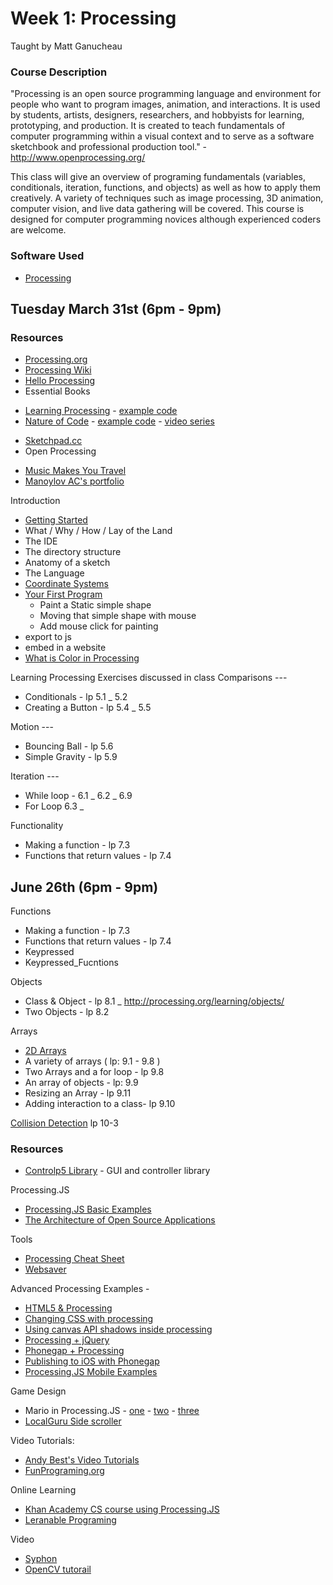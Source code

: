 # Week 1: Processing
Taught by Matt Ganucheau

### Course Description
"Processing is an open source programming language and environment for people who want to program images, animation, and interactions. It is used by students, artists, designers, researchers, and hobbyists for learning, prototyping, and production. It is created to teach fundamentals of computer programming within a visual context and to serve as a software sketchbook and professional production tool." - http://www.openprocessing.org/

This class will give an overview of programing fundamentals (variables, conditionals, iteration, functions, and objects) as well as how to apply them creatively. A variety of techniques such as image processing, 3D animation, computer vision, and live data gathering will be covered. This course is designed for computer programming novices although experienced coders are welcome.

### Software Used
* [Processing](http://processing.org)


## Tuesday March 31st (6pm - 9pm)

### Resources
* [Processing.org](http://processing.org)
* [Processing Wiki](http://wiki.processing.org/w/Main_Page)
* [Hello Processing](http://hello.processing.org/)
* Essential Books
 - [Learning Processing](http://www.learningprocessing.com/) - [example code](http://www.learningprocessing.com/files/learningprocessing_examples.zip)
 - [Nature of Code](http://natureofcode.com/) - [example code](https://github.com/shiffman/The-Nature-of-Code) - [video series](http://video.natureofcode.com/)
* [Sketchpad.cc](http://Sketchpad.cc)
* Open Processing
 - [Music Makes You Travel](http://www.openprocessing.org/sketch/138877)
 - [Manoylov AC's portfolio](http://www.openprocessing.org/user/23616)

Introduction
* [Getting Started](http://processing.org/learning/gettingstarted/)
* What / Why / How / Lay of the Land
* The IDE
* The directory structure
* Anatomy of a sketch
* The Language
* [Coordinate Systems](http://processing.org/learning/drawing/)
* [Your First Program](https://www.processing.org/tutorials/gettingstarted/)
  - Paint a Static simple shape
  - Moving that simple shape with mouse
  - Add mouse click for painting
* export to js
* embed in a website
* [What is Color in Processing](http://www.processing.org/tutorials/color/)

Learning Processing Exercises discussed in class
Comparisons ---
* Conditionals - lp 5.1 _ 5.2
* Creating a Button - lp 5.4 _ 5.5

Motion ---
* Bouncing Ball - lp 5.6
* Simple Gravity - lp 5.9

Iteration ---
* While loop - 6.1 _ 6.2 _ 6.9
* For Loop 6.3 _  

Functionality
* Making a function - lp 7.3
* Functions that return values - lp 7.4

## June 26th (6pm - 9pm)

Functions
* Making a function - lp 7.3
* Functions that return values - lp 7.4
* Keypressed
* Keypressed_Fucntions

Objects
* Class & Object - lp 8.1 _ http://processing.org/learning/objects/
* Two Objects - lp 8.2

Arrays
* [2D Arrays](http://processing.org/learning/2darray/)
* A variety of arrays ( lp: 9.1 - 9.8 )
* Two Arrays and a for loop - lp 9.8
* An array of objects - lp: 9.9
* Resizing an Array - lp 9.11
* Adding interaction  to a class- lp 9.10

[Collision Detection](http://processing.org/learning/topics/circlecollision.html
) lp 10-3

### Resources
* [Controlp5 Library](http://www.sojamo.de/libraries/controlP5/) -  GUI and controller library

Processing.JS
* [Processing.JS Basic Examples](http://processingjs.org/learning/basic/)
* [The Architecture of Open Source Applications](http://aosabook.org/en/pjs.html)

Tools
* [Processing Cheat Sheet](http://graphics.cs.williams.edu/courses/cs107/s11/lecture/14-rps/ProcessingCheatSheet.pdf)
* [Websaver](https://code.google.com/p/websaver/)

Advanced Processing Examples -
* [HTML5 & Processing](http://aaron-sherwood.com/processingjs/)
* [Changing CSS with processing](http://www.openprocessing.org/sketch/153084/create)
* [Using canvas API shadows inside processing](http://www.openprocessing.org/sketch/74153)
* [Processing + jQuery](http://fastcheetahs.com/blog/2012/11/using-processing-js-with-jquery/)
* [Phonegap + Processing](http://antonylees.blogspot.ca/2012/07/apache-cordova-phonegap-processingjs.html)
* [Publishing to iOS with Phonegap](http://ericmedine.com/processing-for-ios/)
* [Processing.JS Mobile Examples](https://github.com/processing-js/processing-mobile)

Game Design
* Mario in Processing.JS - [one](http://processingjs.nihongoresources.com/test/PjsGameEngine/docs/tutorial/basic.html) - [two](http://processingjs.nihongoresources.com/test/PjsGameEngine/docs/tutorial/mario.html) - [three](http://processingjs.nihongoresources.com/test/PjsGameEngine/docs/tutorial/more-mario.html)
* [LocalGuru Side scroller](http://www.local-guru.net/blog/2009/06/19/processing-tutorial)

Video Tutorials:
* [Andy Best's Video Tutorials](http://andybest.net/2010/01/5-processing-video-tutorials/)
* [FunPrograming.org](http://funprogramming.org/)

Online Learning
* [Khan Academy CS course using Processing.JS](https://www.khanacademy.org/computing/cs)
* [Leranable Programing](http://worrydream.com/LearnableProgramming/)

Video
* [Syphon](http://syphon.v002.info/)
* [OpenCV tutorail](http://createdigitalmotion.com/2009/02/processing-tutorials-getting-started-with-video-processing-via-opencv/)

